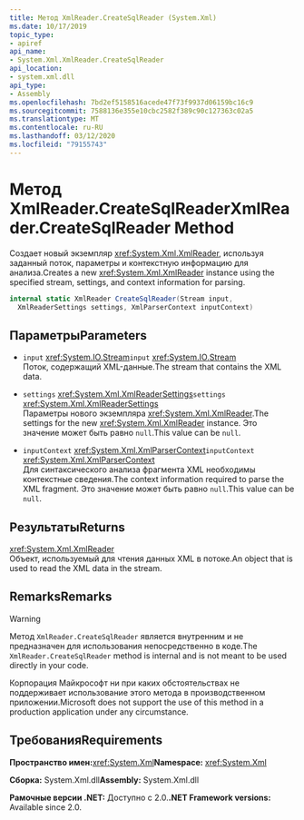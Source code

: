```yaml
---
title: Метод XmlReader.CreateSqlReader (System.Xml)
ms.date: 10/17/2019
topic_type:
- apiref
api_name:
- System.Xml.XmlReader.CreateSqlReader
api_location:
- system.xml.dll
api_type:
- Assembly
ms.openlocfilehash: 7bd2ef5158516acede47f73f9937d06159bc16c9
ms.sourcegitcommit: 7588136e355e10cbc2582f389c90c127363c02a5
ms.translationtype: MT
ms.contentlocale: ru-RU
ms.lasthandoff: 03/12/2020
ms.locfileid: "79155743"
---
```

# <a name="xmlreadercreatesqlreader-method"></a><span data-ttu-id="0a105-102">Метод XmlReader.CreateSqlReader</span><span class="sxs-lookup"><span data-stu-id="0a105-102">XmlReader.CreateSqlReader Method</span></span>

<span data-ttu-id="0a105-103">Создает новый экземпляр <xref:System.Xml.XmlReader>, используя заданный поток, параметры и контекстную информацию для анализа.</span><span class="sxs-lookup"><span data-stu-id="0a105-103">Creates a new <xref:System.Xml.XmlReader> instance using the specified stream, settings, and context information for parsing.</span></span>

```csharp
internal static XmlReader CreateSqlReader(Stream input,
  XmlReaderSettings settings, XmlParserContext inputContext)
```

## <a name="parameters"></a><span data-ttu-id="0a105-104">Параметры</span><span class="sxs-lookup"><span data-stu-id="0a105-104">Parameters</span></span>

- <span data-ttu-id="0a105-105">`input` <xref:System.IO.Stream></span><span class="sxs-lookup"><span data-stu-id="0a105-105">`input` <xref:System.IO.Stream></span></span>  
  <span data-ttu-id="0a105-106">Поток, содержащий XML-данные.</span><span class="sxs-lookup"><span data-stu-id="0a105-106">The stream that contains the XML data.</span></span>

- <span data-ttu-id="0a105-107">`settings` <xref:System.Xml.XmlReaderSettings></span><span class="sxs-lookup"><span data-stu-id="0a105-107">`settings` <xref:System.Xml.XmlReaderSettings></span></span>  
  <span data-ttu-id="0a105-108">Параметры нового экземпляра <xref:System.Xml.XmlReader>.</span><span class="sxs-lookup"><span data-stu-id="0a105-108">The settings for the new <xref:System.Xml.XmlReader> instance.</span></span> <span data-ttu-id="0a105-109">Это значение может быть равно `null`.</span><span class="sxs-lookup"><span data-stu-id="0a105-109">This value can be `null`.</span></span>

- <span data-ttu-id="0a105-110">`inputContext` <xref:System.Xml.XmlParserContext></span><span class="sxs-lookup"><span data-stu-id="0a105-110">`inputContext` <xref:System.Xml.XmlParserContext></span></span>  
  <span data-ttu-id="0a105-111">Для синтаксического анализа фрагмента XML необходимы контекстные сведения.</span><span class="sxs-lookup"><span data-stu-id="0a105-111">The context information required to parse the XML fragment.</span></span> <span data-ttu-id="0a105-112">Это значение может быть равно `null`.</span><span class="sxs-lookup"><span data-stu-id="0a105-112">This value can be `null`.</span></span>

## <a name="returns"></a><span data-ttu-id="0a105-113">Результаты</span><span class="sxs-lookup"><span data-stu-id="0a105-113">Returns</span></span>

<xref:System.Xml.XmlReader>  
<span data-ttu-id="0a105-114">Объект, используемый для чтения данных XML в потоке.</span><span class="sxs-lookup"><span data-stu-id="0a105-114">An object that is used to read the XML data in the stream.</span></span>

## <a name="remarks"></a><span data-ttu-id="0a105-115">Remarks</span><span class="sxs-lookup"><span data-stu-id="0a105-115">Remarks</span></span>

> [!WARNING]
> <span data-ttu-id="0a105-116">Метод `XmlReader.CreateSqlReader` является внутренним и не предназначен для использования непосредственно в коде.</span><span class="sxs-lookup"><span data-stu-id="0a105-116">The `XmlReader.CreateSqlReader` method is internal and is not meant to be used directly in your code.</span></span>
>
> <span data-ttu-id="0a105-117">Корпорация Майкрософт ни при каких обстоятельствах не поддерживает использование этого метода в производственном приложении.</span><span class="sxs-lookup"><span data-stu-id="0a105-117">Microsoft does not support the use of this method in a production application under any circumstance.</span></span>

## <a name="requirements"></a><span data-ttu-id="0a105-118">Требования</span><span class="sxs-lookup"><span data-stu-id="0a105-118">Requirements</span></span>

<span data-ttu-id="0a105-119">**Пространство имен:**<xref:System.Xml></span><span class="sxs-lookup"><span data-stu-id="0a105-119">**Namespace:** <xref:System.Xml></span></span>

<span data-ttu-id="0a105-120">**Сборка:** System.Xml.dll</span><span class="sxs-lookup"><span data-stu-id="0a105-120">**Assembly:** System.Xml.dll</span></span>

<span data-ttu-id="0a105-121">**Рамочные версии .NET:** Доступно с 2.0.</span><span class="sxs-lookup"><span data-stu-id="0a105-121">**.NET Framework versions:** Available since 2.0.</span></span>
